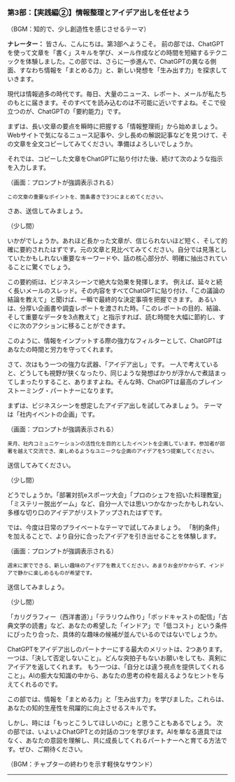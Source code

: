 ### **第3部：【実践編②】情報整理とアイデア出しを任せよう**

（BGM：知的で、少し創造性を感じさせるテーマ）

**ナレーター：**
皆さん、こんにちは。第3部へようこそ。
前の部では、ChatGPTを使って文章を「書く」スキルを学び、メール作成などの時間を短縮するテクニックを体験しました。この部では、さらに一歩進んで、ChatGPTの異なる側面、すなわち情報を「まとめる力」と、新しい発想を「生み出す力」を探求していきます。

現代は情報過多の時代です。毎日、大量のニュース、レポート、メールが私たちのもとに届きます。そのすべてを読み込むのは不可能に近いですよね。そこで役立つのが、ChatGPTの「要約能力」です。

まずは、長い文章の要点を瞬時に把握する「情報整理術」から始めましょう。
Webサイトで気になるニュース記事や、少し長めの解説記事などを見つけて、その文章を全文コピーしてみてください。準備はよろしいでしょうか。

それでは、コピーした文章をChatGPTに貼り付けた後、続けて次のような指示を入力します。

（画面：プロンプトが強調表示される）

`この文章の重要なポイントを、箇条書きで3つにまとめてください。`

さあ、送信してみましょう。

（少し間）

いかがでしょうか。あれほど長かった文章が、信じられないほど短く、そして的確に要約されたはずです。元の文章と見比べてみてください。自分では見落としていたかもしれない重要なキーワードや、話の核心部分が、明確に抽出されていることに驚くでしょう。

この要約術は、ビジネスシーンで絶大な効果を発揮します。
例えば、延々と続く長いメールのスレッド。その内容をすべてChatGPTに貼り付け、「この議論の結論を教えて」と聞けば、一瞬で最終的な決定事項を把握できます。
あるいは、分厚い企画書や調査レポートを渡された時。「このレポートの目的、結論、そして重要なデータを3点教えて」と指示すれば、読む時間を大幅に節約し、すぐに次のアクションに移ることができます。

このように、情報をインプットする際の強力なフィルターとして、ChatGPTはあなたの時間と労力を守ってくれます。

さて、次はもう一つの強力な武器、「アイデア出し」です。
一人で考えていると、どうしても視野が狭くなったり、同じような発想ばかりが浮かんで煮詰まってしまったりすること、ありますよね。そんな時、ChatGPTは最高のブレインストーミング・パートナーになります。

まずは、ビジネスシーンを想定したアイデア出しを試してみましょう。
テーマは「社内イベントの企画」です。

（画面：プロンプトが強調表示される）

`来月、社内コミュニケーションの活性化を目的としたイベントを企画しています。参加者が部署を越えて交流でき、楽しめるようなユニークな企画のアイデアを5つ提案してください。`

送信してみてください。

（少し間）

どうでしょうか。「部署対抗eスポーツ大会」「プロのシェフを招いた料理教室」「ミステリー脱出ゲーム」など、自分一人では思いつかなかったかもしれない、多様な切り口のアイデアがリストアップされたはずです。

では、今度は日常のプライベートなテーマで試してみましょう。
「制約条件」を加えることで、より自分に合ったアイデアを引き出せることを体験します。

（画面：プロンプトが強調表示される）

`週末に家でできる、新しい趣味のアイデアを教えてください。あまりお金がかからず、インドアで静かに楽しめるものが希望です。`

送信してみましょう。

（少し間）

「カリグラフィー（西洋書道）」「テラリウム作り」「ポッドキャストの配信」「古典文学の読書」など、あなたの希望した「インドア」で「低コスト」という条件にぴったり合った、具体的な趣味の候補が並んでいるのではないでしょうか。

ChatGPTをアイデア出しのパートナーにする最大のメリットは、2つあります。
一つは、「決して否定しないこと」。どんな突拍子もないお願いをしても、真剣にアイデアを返してくれます。
もう一つは、「自分とは違う視点を提供してくれること」。AIの膨大な知識の中から、あなたの思考の枠を超えるようなヒントを与えてくれるのです。

この部では、情報を「まとめる力」と「生み出す力」を学びました。これらは、あなたの知的生産性を飛躍的に向上させるスキルです。

しかし、時には「もっとこうしてほしいのに」と思うこともあるでしょう。
次の部では、いよいよChatGPTとの対話のコツを学びます。AIを単なる道具ではなく、あなたの意図を理解し、共に成長してくれるパートナーへと育てる方法です。ぜひ、ご期待ください。

（BGM：チャプターの終わりを示す軽快なサウンド）

---


